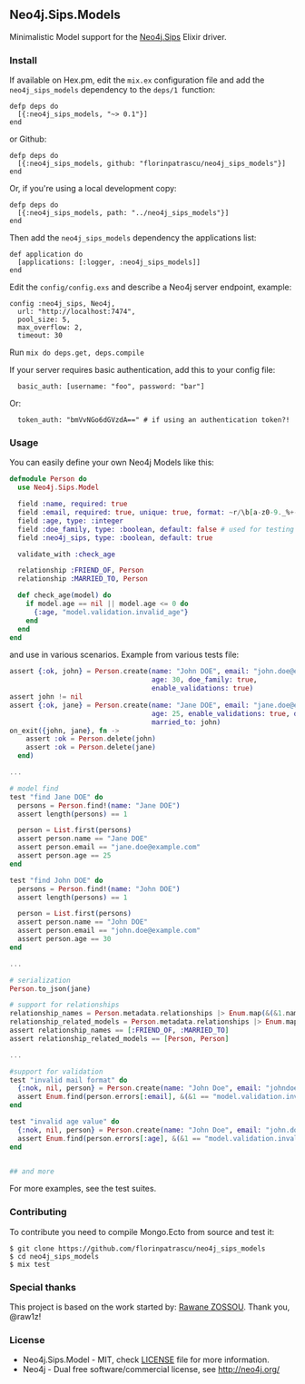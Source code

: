 ## Neo4j.Sips.Models


Minimalistic Model support for the [Neo4j.Sips](https://github.com/florinpatrascu/neo4j_sips) Elixir driver.

### Install

If available on Hex.pm, edit the `mix.ex` configuration file and add the `neo4j_sips_models` dependency to the `deps/1 `function:

    defp deps do
      [{:neo4j_sips_models, "~> 0.1"}]
    end

or Github:

    defp deps do
      [{:neo4j_sips_models, github: "florinpatrascu/neo4j_sips_models"}]
    end

Or, if you're using a local development copy:

    defp deps do
      [{:neo4j_sips_models, path: "../neo4j_sips_models"}]
    end

Then add the `neo4j_sips_models` dependency the applications list:

    def application do
      [applications: [:logger, :neo4j_sips_models]]
    end


Edit the `config/config.exs` and describe a Neo4j server endpoint, example:

    config :neo4j_sips, Neo4j,
      url: "http://localhost:7474",
      pool_size: 5,
      max_overflow: 2,
      timeout: 30

Run `mix do deps.get, deps.compile`

If your server requires basic authentication, add this to your config file:
      
      basic_auth: [username: "foo", password: "bar"]
      
Or:
      
      token_auth: "bmVvNGo6dGVzdA==" # if using an authentication token?!
   
### Usage

You can easily define your own Neo4j Models like this:

```elixir
defmodule Person do
  use Neo4j.Sips.Model

  field :name, required: true
  field :email, required: true, unique: true, format: ~r/\b[a-z0-9._%+-]+@[a-z0-9.-]+\.[a-z]{2,4}\b/
  field :age, type: :integer
  field :doe_family, type: :boolean, default: false # used for testing
  field :neo4j_sips, type: :boolean, default: true

  validate_with :check_age

  relationship :FRIEND_OF, Person
  relationship :MARRIED_TO, Person

  def check_age(model) do
    if model.age == nil || model.age <= 0 do
      {:age, "model.validation.invalid_age"}
    end
  end
end

```

and use in various scenarios. Example from various tests file:

```elixir
assert {:ok, john} = Person.create(name: "John DOE", email: "john.doe@example.com",
                                   age: 30, doe_family: true,
                                   enable_validations: true)
assert john != nil
assert {:ok, jane} = Person.create(name: "Jane DOE", email: "jane.doe@example.com",
                                   age: 25, enable_validations: true, doe_family: true,
                                   married_to: john)
on_exit({john, jane}, fn ->
    assert :ok = Person.delete(john)
    assert :ok = Person.delete(jane)
  end)

...

# model find
test "find Jane DOE" do
  persons = Person.find!(name: "Jane DOE")
  assert length(persons) == 1

  person = List.first(persons)
  assert person.name == "Jane DOE"
  assert person.email == "jane.doe@example.com"
  assert person.age == 25
end

test "find John DOE" do
  persons = Person.find!(name: "John DOE")
  assert length(persons) == 1

  person = List.first(persons)
  assert person.name == "John DOE"
  assert person.email == "john.doe@example.com"
  assert person.age == 30
end

...

# serialization
Person.to_json(jane)  

# support for relationships
relationship_names = Person.metadata.relationships |> Enum.map(&(&1.name))
relationship_related_models = Person.metadata.relationships |> Enum.map(&(&1.related_model))
assert relationship_names == [:FRIEND_OF, :MARRIED_TO]
assert relationship_related_models == [Person, Person]

...

#support for validation
test "invalid mail format" do
  {:nok, nil, person} = Person.create(name: "John Doe", email: "johndoe.example.com", age: 30)
  assert Enum.find(person.errors[:email], &(&1 == "model.validation.invalid")) != nil
end

test "invalid age value" do
  {:nok, nil, person} = Person.create(name: "John Doe", email: "john.doe@example.com", age: -30)
  assert Enum.find(person.errors[:age], &(&1 == "model.validation.invalid_age")) != nil
end


## and more
```

For more examples, see the test suites.

### Contributing

To contribute you need to compile Mongo.Ecto from source and test it:

    $ git clone https://github.com/florinpatrascu/neo4j_sips_models
    $ cd neo4j_sips_models
    $ mix test

### Special thanks

This project is based on the work started by: [Rawane ZOSSOU](https://github.com/raw1z). Thank you, @raw1z!

### License
* Neo4j.Sips.Model - MIT, check [LICENSE](LICENSE) file for more information.
* Neo4j - Dual free software/commercial license, see http://neo4j.org/
